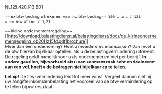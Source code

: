 NL128.420.613.B01

==ex btw bedrag uitrekenen van inc btw bedrag==
<code>100 x inc / 121 = ex btw</code>
of
<code>inc / 1,21</code>

==kleine ondernemersregeling==
[[http://download.belastingdienst.nl/belastingdienst/docs/de_kleineondernemersregeling_ob2011z15fd.pdf|brochure]]  
Meer dan één onderneming? Hebt u meerdere eenmanszaken? Dan moet u de btw hiervan bij elkaar optellen, als u de belastingvermindering uitrekent. De regeling geldt namelijk voor u als ondernemer en niet per bedrijf. **In andere gevallen, bijvoorbeeld als u een eenmanszaak hebt en deelneemt aan een vof, hoeft u de bedragen niet bij elkaar op te tellen.**  

**Let op!**
De btw-vermindering leidt tot meer winst. Vergeet daarom niet bij uw 
aangifte inkomstenbelasting het voordeel van de btw-vermindering 
op te tellen bij uw resultaat